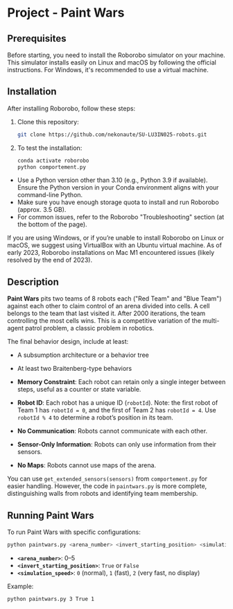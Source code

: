 # Project - Paint Wars 


## Prerequisites
Before starting, you need to install the Roborobo simulator on your machine. This simulator installs easily on Linux and macOS by following the official instructions. For Windows, it's recommended to use a virtual machine.

## Installation
After installing Roborobo, follow these steps:

1. Clone this repository:
   ```bash
   git clone https://github.com/nekonaute/SU-LU3IN025-robots.git
   ```

2. To test the installation:
   ```bash
   conda activate roborobo
   python comportement.py
   ```
   
- Use a Python version other than 3.10 (e.g., Python 3.9 if available). Ensure the Python version in your Conda environment aligns with your command-line Python.
- Make sure you have enough storage quota to install and run Roborobo (approx. 3.5 GB).
- For common issues, refer to the Roborobo "Troubleshooting" section (at the bottom of the page).

If you are using Windows, or if you’re unable to install Roborobo on Linux or macOS, we suggest using VirtualBox with an Ubuntu virtual machine. As of early 2023, Roborobo installations on Mac M1 encountered issues (likely resolved by the end of 2023).


## Description
**Paint Wars** pits two teams of 8 robots each ("Red Team" and "Blue Team") against each other to claim control of an arena divided into cells. A cell belongs to the team that last visited it. After 2000 iterations, the team controlling the most cells wins. This is a competitive variation of the multi-agent patrol problem, a classic problem in robotics.

The final behavior design, include at least:

- A subsumption architecture or a behavior tree
- At least two Braitenberg-type behaviors

- **Memory Constraint**: Each robot can retain only a single integer between steps, useful as a counter or state variable.
- **Robot ID**: Each robot has a unique ID (`robotId`). Note: the first robot of Team 1 has `robotId = 0`, and the first of Team 2 has `robotId = 4`. Use `robotId % 4` to determine a robot’s position in its team.
- **No Communication**: Robots cannot communicate with each other.
- **Sensor-Only Information**: Robots can only use information from their sensors.
- **No Maps**: Robots cannot use maps of the arena.

You can use `get_extended_sensors(sensors)` from `comportement.py` for easier handling. However, the code in `paintwars.py` is more complete, distinguishing walls from robots and identifying team membership.

## Running Paint Wars
To run Paint Wars with specific configurations:
```bash
python paintwars.py <arena_number> <invert_starting_position> <simulation_speed>
```
- **`<arena_number>`**: 0–5
- **`<invert_starting_position>`**: `True` or `False`
- **`<simulation_speed>`**: `0` (normal), `1` (fast), `2` (very fast, no display)

Example:
```bash
python paintwars.py 3 True 1
```

